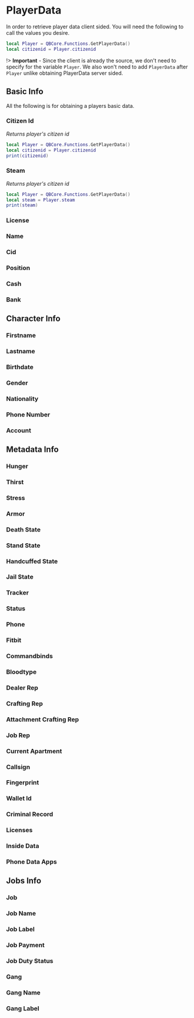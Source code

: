 # PlayerData

In order to retrieve player data client sided. You will need the following to call the values you desire.
```lua
local Player = QBCore.Functions.GetPlayerData()
local citizenid = Player.citizenid
```
!> **Important** - Since the client is already the source, we don't need to specify for the variable `Player`. We also won't need to add `PlayerData` after `Player` unlike obtaining PlayerData server sided.

## Basic Info
All the following is for obtaining a players basic data.

### Citizen Id
*Returns player's citizen id*
```lua
local Player = QBCore.Functions.GetPlayerData()
local citizenid = Player.citizenid
print(citizenid)
```
### Steam
*Returns player's citizen id*
```lua
local Player = QBCore.Functions.GetPlayerData()
local steam = Player.steam
print(steam)
```
### License

### Name

### Cid

### Position 

### Cash

### Bank

## Character Info

### Firstname

### Lastname

### Birthdate

### Gender

### Nationality

### Phone Number

### Account

## Metadata Info

### Hunger

### Thirst

### Stress

### Armor

### Death State

### Stand State

### Handcuffed State

### Jail State

### Tracker

### Status

### Phone

### Fitbit

### Commandbinds

### Bloodtype

### Dealer Rep

### Crafting Rep

### Attachment Crafting Rep

### Job Rep

### Current Apartment

### Callsign

### Fingerprint

### Wallet Id

### Criminal Record

### Licenses

### Inside Data

### Phone Data Apps

## Jobs Info

### Job

### Job Name

### Job Label

### Job Payment

### Job Duty Status

### Gang

### Gang Name

### Gang Label